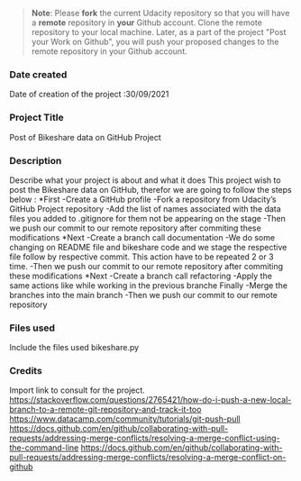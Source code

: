 >**Note**: Please **fork** the current Udacity repository so that you will have a **remote** repository in **your** Github account. Clone the remote repository to your local machine. Later, as a part of the project "Post your Work on Github", you will push your proposed changes to the remote repository in your Github account.

### Date created
Date of creation of the project :30/09/2021
### Project Title
Post of Bikeshare data on GitHub Project 
### Description
Describe what your project is about and what it does
This project wish to post the Bikeshare data on GitHub, therefor we are going to follow the steps below :
*First 
    -Create a GitHub profile 
    -Fork a repository from Udacity’s GitHub Project repository
    -Add the list of names associated with the data files you added to .gitignore for them not be appearing on the stage
    -Then we push our commit to our remote repository after commiting these modifications
*Next 
    -Create a branch call documentation
    -We do some changing on README file and bikeshare code and we stage the respective file follow by respective commit. 
    This action have to be repeated 2 or 3 time. 
    -Then we push our commit to our remote repository after commiting these modifications
*Next
    -Create a branch call refactoring
    -Apply the same actions like while working in the previous branche 
Finally 
    -Merge the branches into the main branch
    -Then we push our commit to our remote repository
### Files used
Include the files used
bikeshare.py
### Credits
Import link to consult for the project.
https://stackoverflow.com/questions/2765421/how-do-i-push-a-new-local-branch-to-a-remote-git-repository-and-track-it-too
https://www.datacamp.com/community/tutorials/git-push-pull
https://docs.github.com/en/github/collaborating-with-pull-requests/addressing-merge-conflicts/resolving-a-merge-conflict-using-the-command-line
https://docs.github.com/en/github/collaborating-with-pull-requests/addressing-merge-conflicts/resolving-a-merge-conflict-on-github
